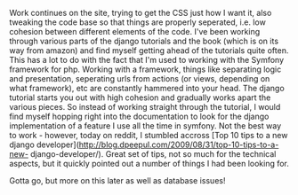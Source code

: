 Work continues on the site, trying to get the CSS just how I want it, also
tweaking the code base so that things are properly seperated, i.e. low
cohesion between different elements of the code. I've been working through
various parts of the django tutorials and the book (which is on its way from
amazon) and find myself getting ahead of the tutorials quite often. This has a
lot to do with the fact that I'm used to working with the Symfony framework
for php. Working with a framework, things like separating logic and
presentation, seperating urls from actions (or views, depending on what
framework), etc are constantly hammered into your head. The django tutorial
starts you out with high cohesion and gradually works apart the various
pieces. So instead of working straight through the tutorial, I would find
myself hopping right into the documentation to look for the django
implementation of a feature I use all the time in symfony. Not the best way to
work - however, today on reddit, I stumbled accross [Top 10 tips to a new
django developer](http://blog.dpeepul.com/2009/08/31/top-10-tips-to-a-new-
django-developer/). Great set of tips, not so much for the technical aspects,
but it quickly pointed out a number of things I had been looking for.

  
Gotta go, but more on this later as well as database issues!

